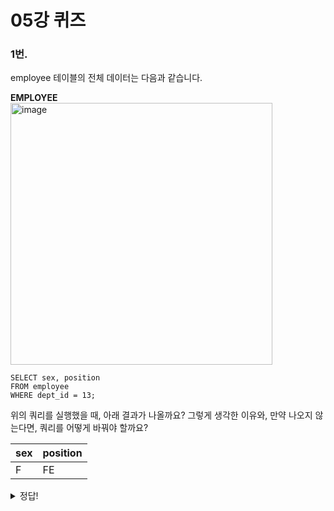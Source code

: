 # 05강 퀴즈

### 1번.
employee 테이블의 전체 데이터는 다음과 같습니다.

**EMPLOYEE**<br>
<img width="419" alt="image" src="https://github.com/Minnie5382/cs-study-db/assets/97179789/6d0ce453-0e46-4d87-adef-bd9c3c07b6bd">


```
SELECT sex, position
FROM employee
WHERE dept_id = 13;
```

위의 쿼리를 실행했을 때, 아래 결과가 나올까요? 그렇게 생각한 이유와, 만약 나오지 않는다면, 쿼리를 어떻게 바꿔야 할까요?

| sex | position |
| --- | --- |
| F | FE |

<details>
<summary>정답!</summary>

NO.

조건에 해당하는 행이 2개이기 때문에 행은 2개가 나온다. 그러나 선택된 열이 sex, position이므로 중복된 행이 나오게 된다.

올바르게 고치려면, SELECT 절에 DISTINCT 키워드를 넣어줘야 한다.

</details>
